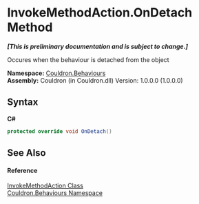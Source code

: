 # InvokeMethodAction.OnDetach Method 
 _**\[This is preliminary documentation and is subject to change.\]**_

Occures when the behaviour is detached from the object

**Namespace:**&nbsp;<a href="N_Couldron_Behaviours">Couldron.Behaviours</a><br />**Assembly:**&nbsp;Couldron (in Couldron.dll) Version: 1.0.0.0 (1.0.0.0)

## Syntax

**C#**<br />
``` C#
protected override void OnDetach()
```


## See Also


#### Reference
<a href="T_Couldron_Behaviours_InvokeMethodAction">InvokeMethodAction Class</a><br /><a href="N_Couldron_Behaviours">Couldron.Behaviours Namespace</a><br />